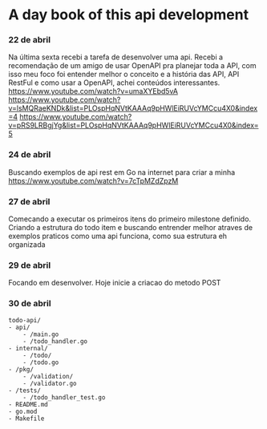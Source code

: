 # A day book of this api development


### 22 de abril

Na última sexta recebi a tarefa de desenvolver uma api. Recebi a recomendação de um amigo de usar OpenAPI pra planejar toda a API, com isso meu foco foi entender melhor o conceito e a história das API, API RestFul e como usar a OpenAPI, achei conteúdos interessantes.
https://www.youtube.com/watch?v=umaXYEbd5vA
https://www.youtube.com/watch?v=lsMQRaeKNDk&list=PLOspHqNVtKAAAq9pHWlEiRUVcYMCcu4X0&index=4
https://www.youtube.com/watch?v=pRS9LRBgjYg&list=PLOspHqNVtKAAAq9pHWlEiRUVcYMCcu4X0&index=5

### 24 de abril

Buscando exemplos de api rest em Go na internet para criar a minha
https://www.youtube.com/watch?v=7cTpMZdZpzM

### 27 de abril
Comecando a executar os primeiros itens do primeiro milestone definido. Criando a estrutura do todo item e buscando entrender melhor atraves de exemplos praticos como uma api funciona, como sua estrutura eh organizada

### 29 de abril
Focando em desenvolver. Hoje inicie a criacao do metodo POST

### 30 de abril

    todo-api/
    - api/
        - /main.go
        - /todo_handler.go
    - internal/
        - /todo/
        - /todo.go
    - /pkg/
        - /validation/
        - /validator.go
    - /tests/
        - /todo_handler_test.go
    - README.md
    - go.mod
    - Makefile




